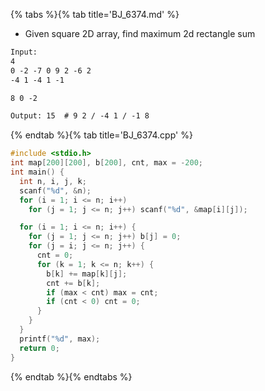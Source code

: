 {% tabs %}{% tab title='BJ_6374.md' %}

* Given square 2D array, find maximum 2d rectangle sum

```txt
Input:
4
0 -2 -7 0 9 2 -6 2
-4 1 -4 1 -1

8 0 -2

Output: 15  # 9 2 / -4 1 / -1 8
```

{% endtab %}{% tab title='BJ_6374.cpp' %}

```cpp
#include <stdio.h>
int map[200][200], b[200], cnt, max = -200;
int main() {
  int n, i, j, k;
  scanf("%d", &n);
  for (i = 1; i <= n; i++)
    for (j = 1; j <= n; j++) scanf("%d", &map[i][j]);

  for (i = 1; i <= n; i++) {
    for (j = 1; j <= n; j++) b[j] = 0;
    for (j = i; j <= n; j++) {
      cnt = 0;
      for (k = 1; k <= n; k++) {
        b[k] += map[k][j];
        cnt += b[k];
        if (max < cnt) max = cnt;
        if (cnt < 0) cnt = 0;
      }
    }
  }
  printf("%d", max);
  return 0;
}
```

{% endtab %}{% endtabs %}
